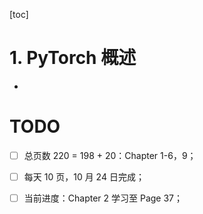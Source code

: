[toc]

# 1. PyTorch 概述

- 

# TODO

- [ ] 总页数 220 = 198 + 20：Chapter 1-6，9；
- [ ] 每天 10 页，10 月 24 日完成；
- [ ] 当前进度：Chapter 2 学习至 Page 37；

